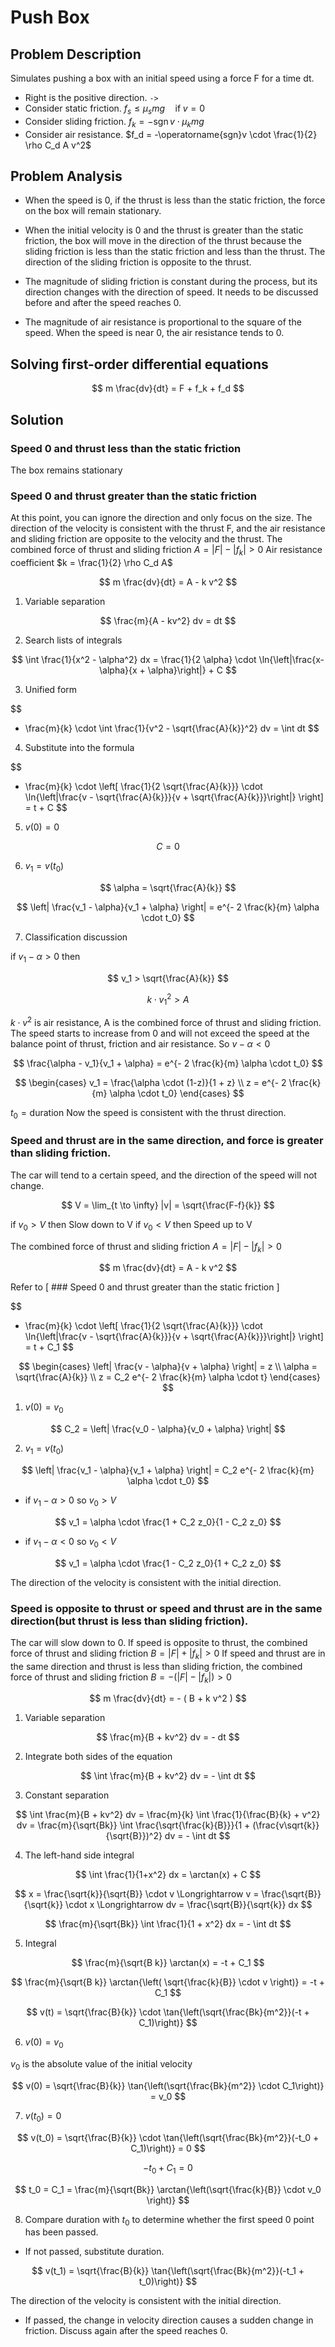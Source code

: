 # Push Box

## Problem Description

Simulates pushing a box with an initial speed using a force F for a time dt.

- Right is the positive direction. `->`
- Consider static friction. $f_s \leq \mu_s mg \quad \text{if} \; v = 0$
- Consider sliding friction. $f_k = -\operatorname{sgn}v \cdot \mu_k mg$
- Consider air resistance. $f_d = -\operatorname{sgn}v \cdot \frac{1}{2} \rho C_d A v^2$

## Problem Analysis

- When the speed is 0, if the thrust is less than the static friction,
  the force on the box will remain stationary.

- When the initial velocity is 0 and the thrust is greater than the static friction,
  the box will move in the direction of the thrust because the sliding friction is
  less than the static friction and less than the thrust.
  The direction of the sliding friction is opposite to the thrust.

- The magnitude of sliding friction is constant during the process,
  but its direction changes with the direction of speed.
  It needs to be discussed before and after the speed reaches 0.

- The magnitude of air resistance is proportional to the square of the speed.
  When the speed is near 0, the air resistance tends to 0.

## Solving first-order differential equations

$$
m \frac{dv}{dt} = F + f_k + f_d
$$

## Solution

### Speed 0 and thrust less than the static friction

The box remains stationary

### Speed 0 and thrust greater than the static friction

At this point, you can ignore the direction and only focus on the size.
The direction of the velocity is consistent with the thrust F,
and the air resistance and sliding friction are opposite to the velocity and the thrust.
The combined force of thrust and sliding friction $A = |F| - |f_k| > 0$
Air resistance coefficient $k = \frac{1}{2} \rho C_d A$

$$
m \frac{dv}{dt} = A - k v^2
$$

1. Variable separation

$$
\frac{m}{A - kv^2} dv = dt
$$

2. Search lists of integrals

$$
\int \frac{1}{x^2 - \alpha^2} dx = \frac{1}{2 \alpha} \cdot \ln{\left|\frac{x- \alpha}{x + \alpha}\right|} + C
$$

3. Unified form

$$
- \frac{m}{k} \cdot \int \frac{1}{v^2 - \sqrt{\frac{A}{k}}^2} dv = \int dt
$$

4. Substitute into the formula

$$
- \frac{m}{k} \cdot \left[ \frac{1}{2 \sqrt{\frac{A}{k}}} \cdot \ln{\left|\frac{v - \sqrt{\frac{A}{k}}}{v + \sqrt{\frac{A}{k}}}\right|} \right] = t + C
$$

5. $v(0) = 0$

$$
C = 0
$$

6. $v_1 = v(t_0)$

$$
\alpha = \sqrt{\frac{A}{k}}
$$

$$
\left| \frac{v_1 - \alpha}{v_1 + \alpha} \right| = e^{- 2 \frac{k}{m} \alpha \cdot t_0}
$$

7. Classification discussion

if $v_1 - \alpha > 0$ then

$$
v_1 > \sqrt{\frac{A}{k}}
$$

$$
k \cdot v_1^2 > A
$$

$k \cdot v^2$ is air resistance, A is the combined force of thrust and sliding friction.
The speed starts to increase from 0 and will not exceed the speed at the balance point
of thrust, friction and air resistance. So $v - \alpha < 0$

$$
\frac{\alpha - v_1}{v_1 + \alpha} = e^{- 2 \frac{k}{m} \alpha \cdot t_0}
$$

$$
\begin{cases}
v_1 = \frac{\alpha \cdot (1-z)}{1 + z}
\\
z = e^{- 2 \frac{k}{m} \alpha \cdot t_0}
\end{cases}
$$

$t_0 = \text{duration}$
Now the speed is consistent with the thrust direction.

### Speed and thrust are in the same direction, and force is greater than sliding friction.

The car will tend to a certain speed, and the direction of the speed will not change.

$$
V = \lim_{t \to \infty} |v| = \sqrt{\frac{F-f}{k}}
$$

if $v_0 > V$ then Slow down to V
if $v_0 < V$ then Speed up to V

The combined force of thrust and sliding friction $A = |F| - |f_k| > 0$

$$
m \frac{dv}{dt} = A - k v^2
$$

Refer to [ ### Speed 0 and thrust greater than the static friction ]

$$
- \frac{m}{k} \cdot \left[ \frac{1}{2 \sqrt{\frac{A}{k}}} \cdot \ln{\left|\frac{v - \sqrt{\frac{A}{k}}}{v + \sqrt{\frac{A}{k}}}\right|} \right] = t + C_1
$$

$$
\begin{cases}
\left| \frac{v - \alpha}{v + \alpha} \right| = z
\\
\alpha = \sqrt{\frac{A}{k}}
\\
z = C_2 e^{- 2 \frac{k}{m} \alpha \cdot t}
\end{cases}
$$

1. $v(0) = v_0$

$$
C_2 = \left| \frac{v_0 - \alpha}{v_0 + \alpha} \right|
$$

2. $v_1 = v(t_0)$

$$
\left| \frac{v_1 - \alpha}{v_1 + \alpha} \right| = C_2 e^{- 2 \frac{k}{m} \alpha \cdot t_0}
$$

- if $v_1 - \alpha > 0$ so $v_0 > V$

$$
v_1 = \alpha \cdot \frac{1 + C_2 z_0}{1 - C_2 z_0}
$$

- if $v_1 - \alpha < 0$ so $v_0 < V$

$$
v_1 = \alpha \cdot \frac{1 - C_2 z_0}{1 + C_2 z_0}
$$

The direction of the velocity is consistent with the initial direction.

### Speed is opposite to thrust or speed and thrust are in the same direction(but thrust is less than sliding friction).

The car will slow down to 0.
If speed is opposite to thrust, the combined force of thrust and sliding friction $B = |F| + |f_k| > 0$
If speed and thrust are in the same direction and thrust is less than sliding friction,
the combined force of thrust and sliding friction $B = - (|F| - |f_k|) > 0$

$$
m \frac{dv}{dt} = - ( B + k v^2 )
$$

1. Variable separation

$$
\frac{m}{B + kv^2} dv = - dt
$$

2. Integrate both sides of the equation

$$
\int \frac{m}{B + kv^2} dv = - \int dt
$$

3. Constant separation

$$
\int \frac{m}{B + kv^2} dv = \frac{m}{k} \int \frac{1}{\frac{B}{k} + v^2} dv = \frac{m}{\sqrt{Bk}} \int \frac{\sqrt{\frac{k}{B}}}{1 + (\frac{v\sqrt{k}}{\sqrt{B}})^2} dv = - \int dt
$$

4. The left-hand side integral

$$
\int \frac{1}{1+x^2} dx = \arctan(x) + C
$$

$$
x = \frac{\sqrt{k}}{\sqrt{B}} \cdot v
\Longrightarrow
v = \frac{\sqrt{B}}{\sqrt{k}} \cdot x
\Longrightarrow
dv = \frac{\sqrt{B}}{\sqrt{k}} dx
$$

$$
\frac{m}{\sqrt{Bk}} \int \frac{1}{1 + x^2} dx = - \int dt
$$

5. Integral

$$
\frac{m}{\sqrt{B k}} \arctan(x) = -t + C_1
$$

$$
\frac{m}{\sqrt{B k}} \arctan{\left( \sqrt{\frac{k}{B}} \cdot v \right)} = -t + C_1
$$

$$
v(t) = \sqrt{\frac{B}{k}} \cdot \tan{\left(\sqrt{\frac{Bk}{m^2}}(-t + C_1)\right)}
$$

6. $v(0) = v_0$

$v_0$ is the absolute value of the initial velocity

$$
v(0) = \sqrt{\frac{B}{k}} \tan{\left(\sqrt{\frac{Bk}{m^2}} \cdot C_1\right)} = v_0
$$

7. $v(t_0) = 0$

$$
v(t_0) = \sqrt{\frac{B}{k}} \cdot \tan{\left(\sqrt{\frac{Bk}{m^2}}(-t_0 + C_1)\right)} = 0
$$

$$
-t_0 + C_1 = 0
$$

$$
t_0 = C_1 = \frac{m}{\sqrt{Bk}} \arctan{\left(\sqrt{\frac{k}{B}} \cdot v_0 \right)}
$$

8. Compare duration with $t_0$ to determine whether the first speed 0 point has been passed.

- If not passed, substitute duration.

$$
v(t_1) = \sqrt{\frac{B}{k}} \tan{\left(\sqrt{\frac{Bk}{m^2}}(-t_1 + t_0)\right)}
$$

The direction of the velocity is consistent with the initial direction.

- If passed, the change in velocity direction causes a sudden change in friction.
  Discuss again after the speed reaches 0.
